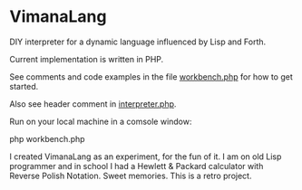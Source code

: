 # VimanaLang

DIY interpreter for a dynamic language influenced by Lisp and Forth.

Current implementation is written in PHP.

See comments and code examples in the file [workbench.php](https://github.com/mikaelkindborg/VimanaLang/blob/master/workbench.php) for how to get started.

Also see header comment in [interpreter.php](https://github.com/mikaelkindborg/VimanaLang/blob/master/interpreter.php).

Run on your local machine in a comsole window:

  php workbench.php

I created VimanaLang as an experiment, for the fun of it. I am on old Lisp programmer and in school I had a Hewlett & Packard calculator with Reverse Polish Notation. Sweet memories. This is a retro project.

